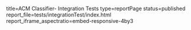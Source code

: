 title=ACM Classifier- Integration Tests
type=reportPage
status=published
report_file=tests/integrationTest/index.html
report_iframe_aspectratio=embed-responsive-4by3
~~~~~~


